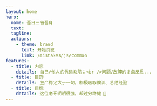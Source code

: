 ```yaml
---
layout: home
hero:
  name: 吾日三省吾身
  text:
  tagline:
  actions:
    - theme: brand
      text: 开始浏览
      link: /mistakes/js/common
features:
  - title: 内容
    details: 自己/他人的代码缺陷；<br />问题/故障的复盘反思...
  - title: 目的
    details: 生产稳定大于一切，积极吸取教训、总结经验
  - title: 目标
    details: 这位老哥明明很强，却过分稳健 🐶
---
```

